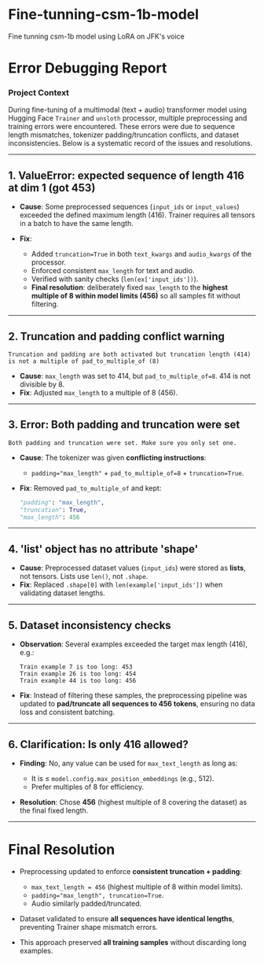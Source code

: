 # Fine-tunning-csm-1b-model
Fine tunning csm-1b model using LoRA on JFK's voice 


# **Error Debugging Report**

### **Project Context**

During fine-tuning of a multimodal (text + audio) transformer model using Hugging Face `Trainer` and `unsloth` processor, multiple preprocessing and training errors were encountered. These errors were due to sequence length mismatches, tokenizer padding/truncation conflicts, and dataset inconsistencies. Below is a systematic record of the issues and resolutions.

---

## **1. ValueError: expected sequence of length 416 at dim 1 (got 453)**

* **Cause**: Some preprocessed sequences (`input_ids` or `input_values`) exceeded the defined maximum length (416). Trainer requires all tensors in a batch to have the same length.
* **Fix**:

  * Added `truncation=True` in both `text_kwargs` and `audio_kwargs` of the processor.
  * Enforced consistent `max_length` for text and audio.
  * Verified with sanity checks (`len(ex['input_ids'])`).
  * **Final resolution**: deliberately fixed `max_length` to the **highest multiple of 8 within model limits (456)** so all samples fit without filtering.

---

## **2. Truncation and padding conflict warning**

```
Truncation and padding are both activated but truncation length (414) is not a multiple of pad_to_multiple_of (8)
```

* **Cause**: `max_length` was set to 414, but `pad_to_multiple_of=8`. 414 is not divisible by 8.
* **Fix**: Adjusted `max_length` to a multiple of 8 (456).

---

## **3. Error: Both padding and truncation were set**

```
Both padding and truncation were set. Make sure you only set one.
```

* **Cause**: The tokenizer was given **conflicting instructions**:

  * `padding="max_length"` + `pad_to_multiple_of=8` + `truncation=True`.
* **Fix**: Removed `pad_to_multiple_of` and kept:

  ```python
  "padding": "max_length",
  "truncation": True,
  "max_length": 456
  ```

---

## **4. 'list' object has no attribute 'shape'**

* **Cause**: Preprocessed dataset values (`input_ids`) were stored as **lists**, not tensors. Lists use `len()`, not `.shape`.
* **Fix**: Replaced `.shape[0]` with `len(example['input_ids'])` when validating dataset lengths.

---

## **5. Dataset inconsistency checks**

* **Observation**: Several examples exceeded the target max length (416), e.g.:

  ```
  Train example 7 is too long: 453
  Train example 26 is too long: 454
  Train example 44 is too long: 456
  ```
* **Fix**: Instead of filtering these samples, the preprocessing pipeline was updated to **pad/truncate all sequences to 456 tokens**, ensuring no data loss and consistent batching.

---

## **6. Clarification: Is only 416 allowed?**

* **Finding**: No, any value can be used for `max_text_length` as long as:

  * It is ≤ `model.config.max_position_embeddings` (e.g., 512).
  * Prefer multiples of 8 for efficiency.
* **Resolution**: Chose **456** (highest multiple of 8 covering the dataset) as the final fixed length.

---

# **Final Resolution**

* Preprocessing updated to enforce **consistent truncation + padding**:

  * `max_text_length = 456` (highest multiple of 8 within model limits).
  * `padding="max_length", truncation=True`.
  * Audio similarly padded/truncated.
* Dataset validated to ensure **all sequences have identical lengths**, preventing Trainer shape mismatch errors.
* This approach preserved **all training samples** without discarding long examples.

